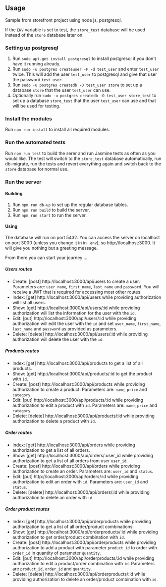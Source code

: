## Usage

Sample from storefront project using node js, postgresql.

If the `ENV` variable is set to test, the `store_test` database will be used
instead of the `store` database later on.

### Setting up postgresql

1. Run `sudo apt-get install postgresql` to install postgresql if you don't have
   it running already.
2. Run `sudo -u postgres createuser -P -d test_user` and enter `test_user`
   twice. This will add the user `test_user` to postgresql and give that user the
   password `test_user`.
3. Run `sudo -u postgres createdb -O test_user store` to set up a database
   `store` that the user `test_user` can use.
4. Optionally run `sudo -u postgres createdb -O test_user store_test` to set up
   a database `store_test` that the user `test_user` can use and that will be used
   for testing.

### Install the modules

Run `npm run install` to install all required modules.

### Run the automated tests

Run `npm run test` to build the serer and run Jasmine tests as often as you
would like. The test will switch to the `store_test` database automatically,
run db-migrate, run the tests and revert everything again and switch back to the
`store` database for normal use.

### Run the server

#### Building

1. Run `npm run db-up` to set up the regular database tables.
2. Run `npm run build` to build the server.
3. Run `npm run start` to run the server.

#### Using

The database will run on port 5432. You can access the server on localhost on
port 3000 (unless you change it in in `.env`), so http://localhost:3000.
It will give you nothing but a greeting message.

From there you can start your journey ...

##### Users routes

- Create: [post] http://localhost:3000/api/users to create a user.
  Parameters are: `user_name`, `first_name`, `last_name` and `password`.
  You will receive a JWT that is required for accessing most other routes.
- Index: [get] http://localhost:3000/api/users while providing authorization
  will list all users.
- Show: [get] http://localhost:3000/api/users/:id while providing authorization
  will list the information for the user with the `id`.
- Edit: [put] http://localhost:3000/api/users/:id while providing authorization
  will edit the user with the `id` and set `user_name`, `first_name`, `last_name`
  and `password` as provided as parameters.
- Delete: [delete] http://localhost:3000/api/users/:id while providing
  authorization will delete the user with the `id`.

##### Products routes

- Index: [get] http://localhost:3000/api/products to get a list of all
  products.
- Show: [get] http://localhost:3000/api/products/:id to get the product with
  `id`.
- Create: [post] http://localhost:3000/api/products while providing
  authorization to create a product. Parameters are: `name`, `price` and
  `category`.
- Edit: [put] http://localhost:3000/api/products/:id while providing
  authorization to edit a product with `id`. Parameters are: `name`, `price` and
  `category`.
- Delete: [delete] http://localhost:3000/api/products/:id while providing
  authorization to delete a product with `id`.

##### Order routes

- Index: [get] http://localhost:3000/api/orders while providing authorization
  to get a list of all orders.
- Show: [get] http://localhost:3000/api/orders/:user_id while providing
  authorization to get a list of all orders from user `user_id`.
- Create: [post] http://localhost:3000/api/orders while providing
  authorization to create an order. Parameters are: `user_id` and `status`.
- Edit: [put] http://localhost:3000/api/orders/:id while providing
  authorization to edit an order with `id`. Parameters are: `user_id` and
  `status`.
- Delete: [delete] http://localhost:3000/api/orders/:id while providing
  authorization to delete an order with `id`.

##### Order product routes

- Index: [get] http://localhost:3000/api/orderproducts while providing authorization
  to get a list of all order/product combinations.
- Show: [get] http://localhost:3000/api/orderproducts/:id while providing
  authorization to get order/product combination with `id`.
- Create: [post] http://localhost:3000/api/orderproducts while providing
  authorization to add a product with parameter `product_id` to order with
  `order_id` in quantity of parameter `quantity`.
- Edit: [put] http://localhost:3000/api/orderproducts/:id while providing
  authorization to edit a product/order combination with `id`. Parameters are
  `product_id`, `order_id` and `quantity`.
- Delete: [delete] http://localhost:3000/api/orderproducts/:id while providing
  authorization to delete an order/product combination with `id`.
